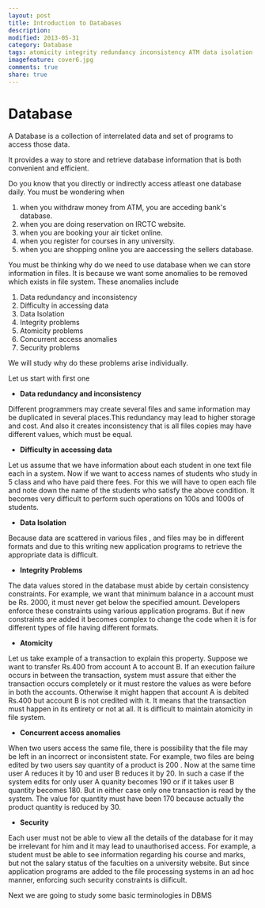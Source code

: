 ```yaml
---
layout: post
title: Introduction to Databases
description:
modified: 2013-05-31
category: Database
tags: atomicity integrity redundancy inconsistency ATM data isolation
imagefeature: cover6.jpg
comments: true
share: true
---
```

# Database

A Database is a collection of interrelated data and set of programs to access those data.

It provides a way to store and retrieve database information that is both convenient and efficient.

Do you know that you directly or indirectly access atleast one database daily.
You must be wondering when

1. when you withdraw money from ATM, you are acceding bank's database.
2. when you are doing reservation on IRCTC website.
3. when you are booking your air ticket online.
4. when you register for courses in any university.
5. when you are shopping online you are aaccessing the sellers database.

You must be thinking why do we need to use database when we can store information in files. It is because we want some anomalies to be removed which exists in file system. These anomalies include

1. Data redundancy and inconsistency
2. Difficulty in accessing data
3. Data Isolation
4. Integrity problems
5. Atomicity problems
6. Concurrent access anomalies
7. Security problems


We will study why do these problems arise individually.

Let us start with first one


- **Data redundancy and inconsistency**


Different programmers may create several files and same information may be duplicated in several places.This redundancy may lead to higher storage and cost. And also it creates inconsistency that is all files copies may have different values, which must be equal.



- **Difficulty in accessing data**

Let us assume that we have information about each student in one text file each in a system. Now if we want to access names of students who study in 5 class and who have paid there fees. For this we will have to open each file and note down the name of the students who satisfy the above condition. It becomes very difficult to perform such operations on 100s and 1000s of students.

- **Data Isolation** 

Because data are scattered in various files , and files may be in different formats and due to this writing new application programs to retrieve the appropriate data is difficult.



- **Integrity Problems**

The data values stored in the database must abide by certain consistency constraints. For example, we want that minimum balance in a account must be Rs. 2000, it must never get below the specified amount. Developers enforce these constraints using various application programs. But if new constraints are added it becomes complex to change the code when it is for different types of file having different formats.



- **Atomicity**

Let us take example of a transaction to explain this property. Suppose we want to transfer Rs.400 from account A to account B. If an execution failure occurs in between the transaction, system must assure that either the transaction occurs completely or it must restore the values as were before in both the accounts. Otherwise it might happen that account A is debited Rs.400 but account B is not credited with it. It means that the transaction must happen in its entirety or not at all. It is difficult to maintain atomicity in file system.



- **Concurrent access anomalies**

When two users access the same file, there is possibility that the file may be left in an incorrect or inconsistent state. For example, two files are being edited by two users say quantity of a product is 200 . Now at the same time user A reduces it by 10 and user B reduces it by 20. In such a case if the system edits for only user A quanity becomes 190 or if it takes user B quantity becomes 180. But in either case only one transaction is read by the system. The value for quantity must have been 170 because actually the product quantity is reduced by 30.

- **Security**

Each user must not be able to view all the details of the database for it may be irrelevant for him and it may lead to unauthorised access. For example, a student must be able to see information regarding his course and marks, but not the salary status of the faculties on a university website. But since application programs are added to the file processing systems in an ad hoc manner, enforcing such security constraints is diificult.


Next we are going to study some basic terminologies in DBMS
